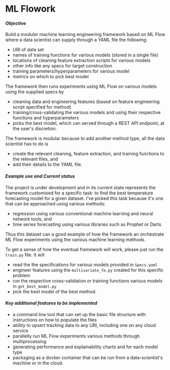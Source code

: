 # ML Flowork


#### _Objective_
Build a _modular_ machine learning engineering framework based on ML Flow where a data scientist can supply through a YAML file the following:  
- URI of data set  
- names of training functions for various models (stored in a single file)  
- locations of cleaning feature extraction scripts for various models  
- other info like any specs for target construction  
- training parameters/hyperparameters for various model  
- metrics on which to pick best model   

The framework then runs experiments using ML Flow on various models using the supplied specs by   
- cleaning data and engineering features (based on feature engineering script specified for method)  
- training/cross-validating the various models and using their respective functions and hyperparameters  
- picks the best model, which can served through a REST API endpoint, at the user's discretion.  


The framework is modular because to add another method type, all the data scientist has to do is   
- create the relevant cleaning, feature extraction, and training functions to the relevant files, 
and  
- add their details to the YAML file. 

#### _Example use and Current status_
The project is under development and in its current state represents the framework customised for a specific task: to find the best temperature forecasting model for a given dataset. I've picked this task because it's one that can be approached using various methods:  
- regression using various conventional machine learning and neural network tools, and   
- time series forecasting using various libraries such as Prophet or Darts

Thus this dataset can a good example of how the framework an orchestrate ML Flow experiments using the various machine learning methods. 

To get a sense of how the eventual framework will work, please just run the `train.py` file. It will  
- read the the specifications for various models provided in `Specs.yaml`  
- engineer features using the `multivariate_fe.py` created for this specific problem  
- run the respective cross-validation or training functions various models in `get_best_model.py`  
- pick the best model of the best method.   


#### _Key additional features to be implemented_
- a command line tool that can set up the basic file structure with instructions on how to populate the files  
- ability to upsert tracking data to any URI, including one on any cloud service  
- parallelly run ML Flow experiments various methods through multiprocessing  
- generating performance and explainability charts and for each model type  
- packaging as a docker container that can be run from a data-scientist's machine or in the cloud. 
 


